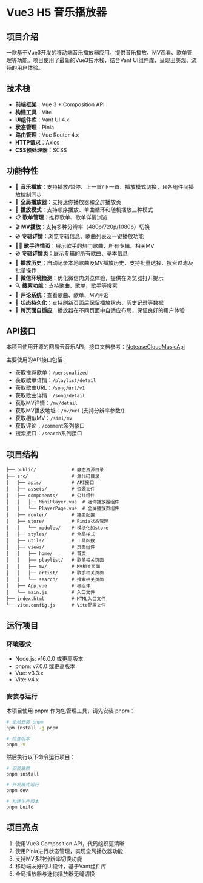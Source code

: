 # Vue3 H5 音乐播放器

## 项目介绍

一款基于Vue3开发的移动端音乐播放器应用，提供音乐播放、MV观看、歌单管理等功能。项目使用了最新的Vue3技术栈，结合Vant UI组件库，呈现出美观、流畅的用户体验。

## 技术栈

- **前端框架**：Vue 3 + Composition API
- **构建工具**：Vite
- **UI组件库**：Vant UI 4.x
- **状态管理**：Pinia
- **路由管理**：Vue Router 4.x
- **HTTP请求**：Axios
- **CSS预处理器**：SCSS

## 功能特性

- 🎵 **音乐播放**：支持播放/暂停、上一首/下一首、播放模式切换，且各组件间播放控制同步
- 📱 **全局播放器**：支持迷你播放器和全屏播放页
- 🔄 **播放模式**：支持顺序播放、单曲循环和随机播放三种模式
- 📋 **歌单管理**：推荐歌单、歌单详情浏览
- 🎬 **MV播放**：支持多种分辨率（480p/720p/1080p）切换
- 💿 **专辑详情**：浏览专辑信息、歌曲列表及一键播放功能
- 👨‍🎤 **歌手详情页**：展示歌手的热门歌曲、所有专辑、相关MV
- 💿 **专辑详情页**：展示专辑的所有歌曲、基本信息
- 📜 **播放历史**：自动记录本地歌曲及MV播放历史，支持批量选择、搜索过滤及批量操作
- 📱 **微信环境检测**：优化微信内浏览体验，提供在浏览器打开提示
- 🔍 **搜索功能**：支持歌曲、歌单、歌手等搜索
- 💬 **评论系统**：查看歌曲、歌单、MV评论
- 💾 **状态持久化**：支持刷新页面后保留播放状态、历史记录等数据
- 🐋 **跨页面自适应**：播放器在不同页面中自适应布局，保证良好的用户体验

## API接口

本项目使用开源的网易云音乐API，接口文档参考：[NeteaseCloudMusicApi](https://github.com/Binaryify/NeteaseCloudMusicApi)

主要使用的API接口包括：

- 获取推荐歌单：`/personalized`
- 获取歌单详情：`/playlist/detail`
- 获取歌曲URL：`/song/url/v1`
- 获取歌曲详情：`/song/detail`
- 获取MV详情：`/mv/detail`
- 获取MV播放地址：`/mv/url` (支持分辨率参数r)
- 获取相似MV：`/simi/mv`
- 获取评论：`/comment`系列接口
- 搜索接口：`/search`系列接口

## 项目结构

```
├── public/             # 静态资源目录
├── src/                # 源代码目录
│   ├── apis/           # API接口
│   ├── assets/         # 资源文件
│   ├── components/     # 公共组件
│   │   ├── MiniPlayer.vue  # 迷你播放器组件
│   │   └── PlayerPage.vue  # 全屏播放页组件
│   ├── router/         # 路由配置
│   ├── store/          # Pinia状态管理
│   │   └── modules/    # 模块化的store
│   ├── styles/         # 全局样式
│   ├── utils/          # 工具函数
│   ├── views/          # 页面组件
│   │   ├── home/       # 首页
│   │   ├── playlist/   # 歌单相关页面
│   │   ├── mv/         # MV相关页面
│   │   ├── artist/     # 歌手相关页面
│   │   └── search/     # 搜索相关页面
│   ├── App.vue         # 根组件
│   └── main.js         # 入口文件
├── index.html          # HTML入口文件
└── vite.config.js      # Vite配置文件
```

## 运行项目

### 环境要求

- Node.js: v16.0.0 或更高版本
- pnpm: v7.0.0 或更高版本
- Vue: v3.3.x
- Vite: v4.x

### 安装与运行

本项目使用 pnpm 作为包管理工具，请先安装 pnpm：

```bash
# 全局安装 pnpm
npm install -g pnpm

# 检查版本
pnpm -v
```

然后执行以下命令运行项目：

```bash
# 安装依赖
pnpm install

# 开发模式运行
pnpm dev

# 构建生产版本
pnpm build
```

## 项目亮点

1. 使用Vue3 Composition API，代码组织更清晰
2. 使用Pinia进行状态管理，实现全局播放器功能
3. 支持MV多种分辨率切换功能
4. 移动端友好的UI设计，基于Vant组件库
5. 全局播放器与迷你播放器无缝切换
